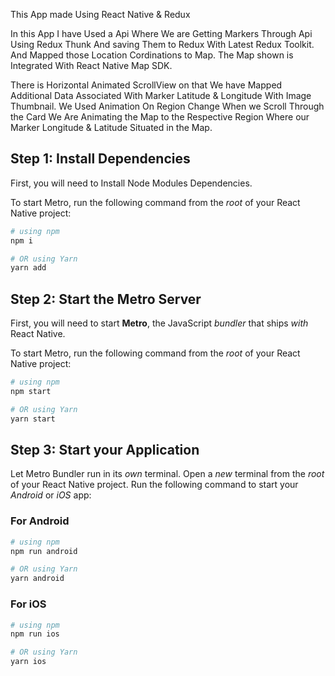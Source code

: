 
This App made Using React Native & Redux 

In this App I have Used a Api Where We are Getting Markers Through Api Using Redux Thunk And saving Them to Redux With Latest Redux Toolkit. And Mapped those Location Cordinations to Map. The Map shown is Integrated With React Native Map SDK.

There is Horizontal Animated ScrollView on that We have Mapped Additional Data Associated With Marker Latitude & Longitude With Image Thumbnail. We Used Animation On Region Change When we Scroll Through the Card We Are Animating the Map to the Respective Region Where our Marker Longitude & Latitude Situated in the Map.



## Step 1: Install Dependencies

First, you will need to Install Node Modules Dependencies.

To start Metro, run the following command from the _root_ of your React Native project:

```bash
# using npm
npm i

# OR using Yarn
yarn add
```
## Step 2: Start the Metro Server

First, you will need to start **Metro**, the JavaScript _bundler_ that ships _with_ React Native.

To start Metro, run the following command from the _root_ of your React Native project:

```bash
# using npm
npm start

# OR using Yarn
yarn start
```

## Step 3: Start your Application

Let Metro Bundler run in its _own_ terminal. Open a _new_ terminal from the _root_ of your React Native project. Run the following command to start your _Android_ or _iOS_ app:

### For Android

```bash
# using npm
npm run android

# OR using Yarn
yarn android
```

### For iOS

```bash
# using npm
npm run ios

# OR using Yarn
yarn ios
```
